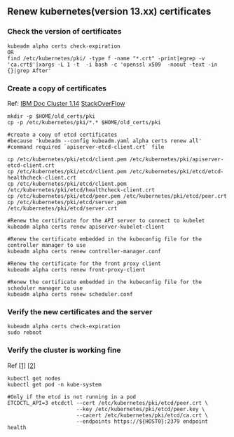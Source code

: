 ## Renew kubernetes(version 13.xx) certificates

### Check the version of certificates
```
kubeadm alpha certs check-expiration
OR
find /etc/kubernetes/pki/ -type f -name "*.crt" -print|egrep -v 'ca.crt$'|xargs -L 1 -t  -i bash -c 'openssl x509  -noout -text -in {}|grep After'
```


### Create a copy of certificates
Ref: [IBM Doc Cluster 1.14](https://www.ibm.com/support/knowledgecenter/SSCKRH_1.0.3/platform/t_certificate_renewal_k14.html)  [StackOverFlow](https://stackoverflow.com/questions/56859416/kubernetes-failure-loading-apiserver-etcd-client-certificate-the-certificate-h)
```
mkdir -p $HOME/old_certs/pki
cp -p /etc/kubernetes/pki/*.* $HOME/old_certs/pki

#create a copy of etcd certificates
#because 'kubeadm --config kubeadm.yaml alpha certs renew all' 
#command required `apiserver-etcd-client.crt` file

cp /etc/kubernetes/pki/etcd/client.pem /etc/kubernetes/pki/apiserver-etcd-client.crt
cp /etc/kubernetes/pki/etcd/client.pem /etc/kubernetes/pki/etcd/etcd-healthcheck-client.crt
cp /etc/kubernetes/pki/etcd/client.pem /etc/kubernetes/pki/etcd/healthcheck-client.crt
cp /etc/kubernetes/pki/etcd/peer.pem /etc/kubernetes/pki/etcd/peer.crt
cp /etc/kubernetes/pki/etcd/server.pem /etc/kubernetes/pki/etcd/server.crt

#Renew the certificate for the API server to connect to kubelet
kubeadm alpha certs renew apiserver-kubelet-client

#Renew the certificate embedded in the kubeconfig file for the controller manager to use
kubeadm alpha certs renew controller-manager.conf

#Renew the certificate for the front proxy client
kubeadm alpha certs renew front-proxy-client

#Renew the certificate embedded in the kubeconfig file for the scheduler manager to use
kubeadm alpha certs renew scheduler.conf
```

### Verify the new certificates and the server
```
kubeadm alpha certs check-expiration
sudo reboot
```

### Verify the cluster is working fine
Ref [[1]](https://kubernetes.io/docs/setup/production-environment/tools/kubeadm/setup-ha-etcd-with-kubeadm/) [[2]](https://kubernetes.io/docs/tasks/administer-cluster/configure-upgrade-etcd/)
```
kubectl get nodes
kubectl get pod -n kube-system

#Only if the etcd is not running in a pod
ETCDCTL_API=3 etcdctl --cert /etc/kubernetes/pki/etcd/peer.crt \
                      --key /etc/kubernetes/pki/etcd/peer.key \
                      --cacert /etc/kubernetes/pki/etcd/ca.crt \
                      --endpoints https://${HOST0}:2379 endpoint health
```

